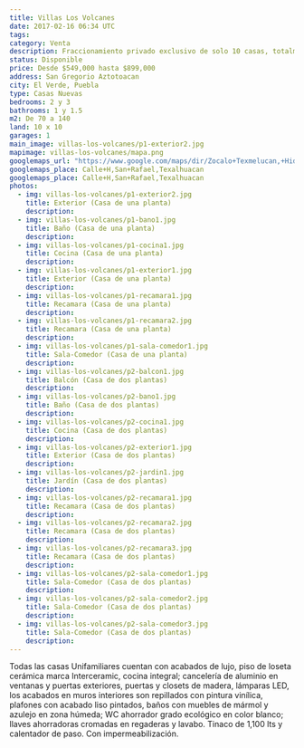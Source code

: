 ```yaml
---
title: Villas Los Volcanes
date: 2017-02-16 06:34 UTC
tags:
category: Venta
description: Fraccionamiento privado exclusivo de solo 10 casas, totalmente cerrado con Portón Eléctrico. Casas Unifamiliares de 1 y 2 plantas; 2 y 3 recámaras, ¡con opción a ampliarse a 3 recámaras!. Todas con Calentador de Paso de recuperación rápida; Jardín y Patio de Servicio. Con instalaciones de luz, agua y drenaje subterraneas; alumbrado público y calles adoquinadas. Ubicadas en calle San Gregorio Aztotoacan, El Verde Puebla. Frente a la Secundaria Técnica y Centro de Salud.
status: Disponible
price: Desde $549,000 hasta $899,000
address: San Gregorio Aztotoacan
city: El Verde, Puebla
type: Casas Nuevas
bedrooms: 2 y 3
bathrooms: 1 y 1.5
m2: De 70 a 140
land: 10 x 10
garages: 1
main_image: villas-los-volcanes/p1-exterior2.jpg
mapimage: villas-los-volcanes/mapa.png
googlemaps_url: "https://www.google.com/maps/dir/Zocalo+Texmelucan,+Hidalgo+Poniente+12,+Col+Centro,+74000+San+Mart%C3%ADn+Texmelucan+de+Labastida,+Pue.,+Mexico/San+Gregorio+Aztotoacan,+Puebla,+M%C3%A9xico/@19.2694245,-98.462152,14z/data=!4m14!4m13!1m5!1m1!1s0x85cfd47eb7fe7e05:0x82ec6fa23af5aa23!2m2!1d-98.4355383!2d19.2828888!1m5!1m1!1s0x85ce2ca60751f213:0xb2cbe281fe036f4b!2m2!1d-98.4942933!2d19.2716494!3e0?hl=es_MX"
googlemaps_place: Calle+H,San+Rafael,Texalhuacan
googlemaps_place: Calle+H,San+Rafael,Texalhuacan
photos:
  - img: villas-los-volcanes/p1-exterior2.jpg
    title: Exterior (Casa de una planta)
    description:
  - img: villas-los-volcanes/p1-bano1.jpg
    title: Baño (Casa de una planta)
    description:
  - img: villas-los-volcanes/p1-cocina1.jpg
    title: Cocina (Casa de una planta)
    description:
  - img: villas-los-volcanes/p1-exterior1.jpg
    title: Exterior (Casa de una planta)
    description:
  - img: villas-los-volcanes/p1-recamara1.jpg
    title: Recamara (Casa de una planta)
    description:
  - img: villas-los-volcanes/p1-recamara2.jpg
    title: Recamara (Casa de una planta)
    description:
  - img: villas-los-volcanes/p1-sala-comedor1.jpg
    title: Sala-Comedor (Casa de una planta)
    description:
  - img: villas-los-volcanes/p2-balcon1.jpg
    title: Balcón (Casa de dos plantas)
    description:
  - img: villas-los-volcanes/p2-bano1.jpg
    title: Baño (Casa de dos plantas)
    description:
  - img: villas-los-volcanes/p2-cocina1.jpg
    title: Cocina (Casa de dos plantas)
    description:
  - img: villas-los-volcanes/p2-exterior1.jpg
    title: Exterior (Casa de dos plantas)
    description:
  - img: villas-los-volcanes/p2-jardin1.jpg
    title: Jardín (Casa de dos plantas)
    description:
  - img: villas-los-volcanes/p2-recamara1.jpg
    title: Recamara (Casa de dos plantas)
    description:
  - img: villas-los-volcanes/p2-recamara2.jpg
    title: Recamara (Casa de dos plantas)
    description:
  - img: villas-los-volcanes/p2-recamara3.jpg
    title: Recamara (Casa de dos plantas)
    description:
  - img: villas-los-volcanes/p2-sala-comedor1.jpg
    title: Sala-Comedor (Casa de dos plantas)
    description:
  - img: villas-los-volcanes/p2-sala-comedor2.jpg
    title: Sala-Comedor (Casa de dos plantas)
    description:
  - img: villas-los-volcanes/p2-sala-comedor3.jpg
    title: Sala-Comedor (Casa de dos plantas)
    description:
---
```


Todas las casas Unifamiliares cuentan con acabados de lujo, piso de loseta cerámica marca Interceramic, cocina integral; cancelería de aluminio en ventanas y puertas exteriores, puertas y closets de madera, lámparas LED, los acabados en muros interiores son repillados con pintura vinílica, plafones con acabado liso pintados, baños con muebles de mármol y azulejo en zona húmeda; WC ahorrador grado ecológico en color blanco; llaves ahorradoras cromadas en regaderas y lavabo. Tinaco de 1,100 lts y calentador de paso. Con impermeabilización.
